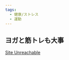 ```yaml
---
tags:
  - 健康/ストレス
  - 運動
---
```

## ヨガと筋トレも大事
[Site Unreachable](https://yuchrszk.blogspot.com/2024/03/ai6.html)